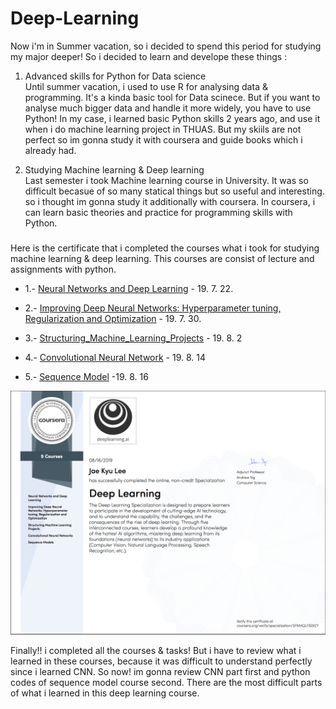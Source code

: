 # Deep-Learning

Now i'm in Summer vacation, so i decided to spend this period for studying my major deeper!
So i decided to learn and develope these things :

 1) Advanced skills for Python for Data science</br>
  Until summer vacation, i used to use R for analysing data & programming. It's a kinda basic tool for Data scinece. But if you want to    analyse much bigger data and handle it more widely, you have to use Python! 
  In my case, i learned basic Python skills 2 years ago, and use it when i do machine learning project in THUAS. But my skiils are not perfect so im gonna study it with coursera and guide books which i already had. 

 2) Studying Machine learning & Deep learning</br>
  Last semester i took Machine learning course in University. It was so difficult becasue of so many statical things but so useful and interesting. so i thought im gonna study it additionally with coursera. In coursera, i can learn basic theories and practice for programming skills with Python.
  

###
Here is the certificate that i completed the courses what i took for studying machine learning & deep learning. This courses are consist of lecture and assignments with python.</br>

* 1.- [Neural Networks and Deep Learning](Neural_Networks_and_Deep_Learning.pdf) - 19. 7. 22.

* 2.- [Improving Deep Neural Networks: Hyperparameter tuning, Regularization and Optimization](Coursera_Improving_Deep_Neural_Networks.pdf) - 19. 7. 30.

* 3.- [Structuring_Machine_Learning_Projects](Coursera_Structuring_Machine_Learning_Projects.pdf) - 19. 8. 2

* 4.- [Convolutional Neural Network](Coursera_convolutional_neural_network.pdf) - 19. 8. 14

* 5.- [Sequence Model](Coursera_sequence_model.pdf) -19. 8. 16

![Deep learning](certificate_deep_learning.png)

Finally!! i completed all the courses & tasks! 
But i have to review what i learned in these courses, because it was difficult to understand perfectly since i learned CNN.
So now! im gonna review CNN part first and python codes of sequence model course second. 
There are the most difficult parts of what i learned in this deep learning course.






                
